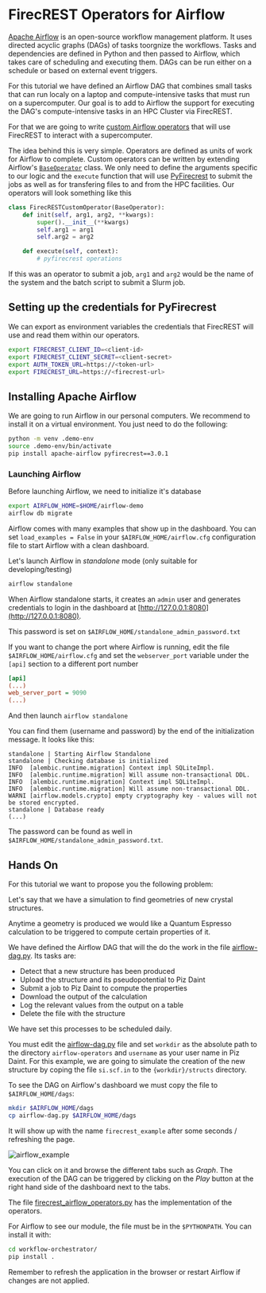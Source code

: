 # FirecREST Operators for Airflow

[Apache Airflow](https://airflow.apache.org) is an open-source workflow management platform. It uses directed acyclic graphs (DAGs) of tasks toorgnize the workflows. Tasks and dependencies are defined in Python and then passed to Airflow, which takes care of scheduling and executing them. DAGs can be run either on a schedule or based on external event triggers.

For this tutorial we have defined an Airflow DAG that combines small tasks that can run localy on a laptop and compute-intensive tasks that must run on a supercomputer. Our goal is to add to Airflow the support for executing the DAG's compute-intensive tasks in an HPC Cluster via FirecREST.

For that we are going to write [custom Airflow operators](https://airflow.apache.org/docs/apache-airflow/stable/howto/custom-operator.html) that will use FirecREST to interact with a supercomputer.

The idea behind this is very simple.
Operators are defined as units of work for Airflow to complete. Custom operators can be written by extending Airflow's [`BaseOperator`](https://airflow.apache.org/docs/apache-airflow/stable/_api/airflow/models/baseoperator/index.html#airflow.models.baseoperator.BaseOperatorMeta) class.
We only need to define the arguments specific to our logic and the `execute` function that will use [PyFirecrest](https://pyfirecrest.readthedocs.io/en/stable/) to submit the jobs as well as for transfering files to and from the HPC facilities.
Our operators will look something like this

```python
class FirecRESTCustomOperator(BaseOperator):
    def init(self, arg1, arg2, **kwargs):
        super().__init__(**kwargs)
        self.arg1 = arg1
        self.arg2 = arg2

    def execute(self, context):
        # pyfirecrest operations
```

If this was an operator to submit a job, `arg1` and `arg2` would be the name of the system and the batch script to submit a Slurm job.

## Setting up the credentials for PyFirecrest

We can export as environment variables the credentials that FirecREST will use and read them within our operators.

 ```bash
 export FIRECREST_CLIENT_ID=<client-id>
 export FIRECREST_CLIENT_SECRET=<client-secret>
 export AUTH_TOKEN_URL=https://<token-url>
 export FIRECREST_URL=https://<firecrest-url>
 ```

## Installing Apache Airflow

We are going to run Airflow in our personal computers. We recommend to install it on a virtual environment.
You just need to do the following:

```bash
python -m venv .demo-env
source .demo-env/bin/activate
pip install apache-airflow pyfirecrest==3.0.1
```

### Launching Airflow

Before launching Airflow, we need to initialize it's database

```bash
export AIRFLOW_HOME=$HOME/airflow-demo
airflow db migrate
```

Airflow comes with many examples that show up in the dashboard. You can set `load_examples = False` in your `$AIRFLOW_HOME/airflow.cfg` configuration file to start Airflow with a clean dashboard.

Let's launch Airflow in *standalone* mode (only suitable for developing/testing)

```bash
airflow standalone
```

When Airflow standalone starts, it creates an `admin` user and generates credentials to login in the dashboard at [http://127.0.0.1:8080](http://127.0.0.1:8080).

This password is set on `$AIRFLOW_HOME/standalone_admin_password.txt`

If you want to change the port where Airflow is running, edit the file `$AIRFLOW_HOME/airflow.cfg` and set the `webserver_port` variable under the `[api]` section to a different port number
```cfg
[api]
(...)
web_server_port = 9090
(...)
```

And then launch `airflow standalone`

You can find them (username and password) by the end of the initialization message.
It looks like this:

```log
standalone | Starting Airflow Standalone
standalone | Checking database is initialized
INFO  [alembic.runtime.migration] Context impl SQLiteImpl.
INFO  [alembic.runtime.migration] Will assume non-transactional DDL.
INFO  [alembic.runtime.migration] Context impl SQLiteImpl.
INFO  [alembic.runtime.migration] Will assume non-transactional DDL.
WARNI [airflow.models.crypto] empty cryptography key - values will not be stored encrypted.
standalone | Database ready
(...)
```

The password can be found as well in `$AIRFLOW_HOME/standalone_admin_password.txt`.

## Hands On

For this tutorial we want to propose you the following problem:

Let's say that we have a simulation to find geometries of new crystal structures.

Anytime a geometry is produced we would like a Quantum Espresso calculation to be triggered to compute certain properties of it.

We have defined the Airflow DAG that will the do the work in the file [airflow-dag.py](airflow-dag.py). Its tasks are:

- Detect that a new structure has been produced
- Upload the structure and its pseudopotential to Piz Daint
- Submit a job to Piz Daint to compute the properties
- Download the output of the calculation
- Log the relevant values from the output on a table
- Delete the file with the structure

We have set this processes to be scheduled daily.

You must edit the [airflow-dag.py](./airflow-dag.py) file and set `workdir` as the absolute path to the directory `airflow-operators` and `username` as your user name in Piz Daint.
For this example, we are going to simulate the creation of the new structure by coping the file `si.scf.in` to the `{workdir}/structs` directory.

To see the DAG on Airflow's dashboard we must copy the file to `$AIRFLOW_HOME/dags`:

```bash
mkdir $AIRFLOW_HOME/dags
cp airflow-dag.py $AIRFLOW_HOME/dags
```

It will show up with the name `firecrest_example` after some seconds / refreshing the page.

![airflow_example](../../assets/img/use_cases_workflow_mgr.png)

You can click on it and browse the different tabs such as *Graph*.
The execution of the DAG can be triggered by clicking on the *Play* button at the right hand side of the dashboard next to the tabs.

The file [firecrest_airflow_operators.py](./firecrest_airflow_operators.py) has the implementation of the operators.

For Airflow to see our module, the file must be in the `$PYTHONPATH`. You can install it with:

```bash
cd workflow-orchestrator/
pip install .
```

Remember to refresh the application in the browser or restart Airflow if changes are not applied.
